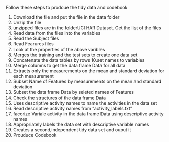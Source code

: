 Follow these steps to prodcue the tidy data and codebook
1. Download the file and put the file in the data folder
2. Unzip the file
3. unzipped files are in the folderUCI HAR Dataset. Get the list of the files
4. Read data from the files into the variables
5. Read the Subject files
6. Read Fearures files
7. Look at the properties of the above varibles
8. Merges the training and the test sets to create one data set
9. Concatenate the data tables by rows
10.set names to variables
11. Merge columns to get the data frame Data for all data
12. Extracts only the measurements on the mean and standard deviation for each measurement
13. Subset Name of Features by measurements on the mean and standard deviation
14. Subset the data frame Data by seleted names of Features
15. Check the structures of the data frame Data
16. Uses descriptive activity names to name the activities in the data set
17. Read descriptive activity names from “activity_labels.txt”
18.  facorize Variale activity in the data frame Data using descriptive activity names
19. Appropriately labels the data set with descriptive variable names
20. Creates a second,independent tidy data set and ouput it
21. Prouduce Codebook











